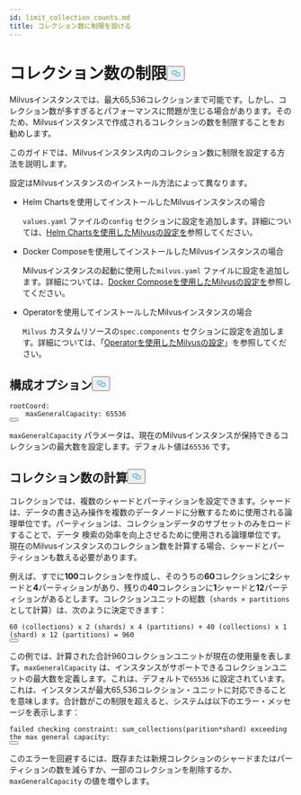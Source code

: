 ```yaml
---
id: limit_collection_counts.md
title: コレクション数に制限を設ける
---
```

<h1 id="Limit-Collection-Counts" class="common-anchor-header">コレクション数の制限<button data-href="#Limit-Collection-Counts" class="anchor-icon" translate="no">
      <svg translate="no"
        aria-hidden="true"
        focusable="false"
        height="20"
        version="1.1"
        viewBox="0 0 16 16"
        width="16"
      >
        <path
          fill="#0092E4"
          fill-rule="evenodd"
          d="M4 9h1v1H4c-1.5 0-3-1.69-3-3.5S2.55 3 4 3h4c1.45 0 3 1.69 3 3.5 0 1.41-.91 2.72-2 3.25V8.59c.58-.45 1-1.27 1-2.09C10 5.22 8.98 4 8 4H4c-.98 0-2 1.22-2 2.5S3 9 4 9zm9-3h-1v1h1c1 0 2 1.22 2 2.5S13.98 12 13 12H9c-.98 0-2-1.22-2-2.5 0-.83.42-1.64 1-2.09V6.25c-1.09.53-2 1.84-2 3.25C6 11.31 7.55 13 9 13h4c1.45 0 3-1.69 3-3.5S14.5 6 13 6z"
        ></path>
      </svg>
    </button></h1><p>Milvusインスタンスでは、最大65,536コレクションまで可能です。しかし、コレクション数が多すぎるとパフォーマンスに問題が生じる場合があります。そのため、Milvusインスタンスで作成されるコレクションの数を制限することをお勧めします。</p>
<p>このガイドでは、Milvusインスタンス内のコレクション数に制限を設定する方法を説明します。</p>
<p>設定はMilvusインスタンスのインストール方法によって異なります。</p>
<ul>
<li><p>Helm Chartsを使用してインストールしたMilvusインスタンスの場合</p>
<p><code translate="no">values.yaml</code> ファイルの<code translate="no">config</code> セクションに設定を追加します。詳細については、<a href="/docs/ja/configure-helm.md">Helm Chartsを使用したMilvusの設定を</a>参照してください。</p></li>
<li><p>Docker Composeを使用してインストールしたMilvusインスタンスの場合</p>
<p>Milvusインスタンスの起動に使用した<code translate="no">milvus.yaml</code> ファイルに設定を追加します。詳細については、<a href="/docs/ja/configure-docker.md">Docker Composeを使用したMilvusの設定を</a>参照してください。</p></li>
<li><p>Operatorを使用してインストールしたMilvusインスタンスの場合</p>
<p><code translate="no">Milvus</code> カスタムリソースの<code translate="no">spec.components</code> セクションに設定を追加します。詳細については、「<a href="/docs/ja/configure_operator.md">Operatorを使用したMilvusの設定</a>」を参照してください。</p></li>
</ul>
<h2 id="Configuration-options" class="common-anchor-header">構成オプション<button data-href="#Configuration-options" class="anchor-icon" translate="no">
      <svg translate="no"
        aria-hidden="true"
        focusable="false"
        height="20"
        version="1.1"
        viewBox="0 0 16 16"
        width="16"
      >
        <path
          fill="#0092E4"
          fill-rule="evenodd"
          d="M4 9h1v1H4c-1.5 0-3-1.69-3-3.5S2.55 3 4 3h4c1.45 0 3 1.69 3 3.5 0 1.41-.91 2.72-2 3.25V8.59c.58-.45 1-1.27 1-2.09C10 5.22 8.98 4 8 4H4c-.98 0-2 1.22-2 2.5S3 9 4 9zm9-3h-1v1h1c1 0 2 1.22 2 2.5S13.98 12 13 12H9c-.98 0-2-1.22-2-2.5 0-.83.42-1.64 1-2.09V6.25c-1.09.53-2 1.84-2 3.25C6 11.31 7.55 13 9 13h4c1.45 0 3-1.69 3-3.5S14.5 6 13 6z"
        ></path>
      </svg>
    </button></h2><pre><code translate="no" class="language-yaml"><span class="hljs-attr">rootCoord:</span>
    <span class="hljs-attr">maxGeneralCapacity:</span> <span class="hljs-number">65536</span>
<button class="copy-code-btn"></button></code></pre>
<p><code translate="no">maxGeneralCapacity</code> パラメータは、現在のMilvusインスタンスが保持できるコレクションの最大数を設定します。デフォルト値は<code translate="no">65536</code> です。</p>
<h2 id="Calculating-the-number-of-collections" class="common-anchor-header">コレクション数の計算<button data-href="#Calculating-the-number-of-collections" class="anchor-icon" translate="no">
      <svg translate="no"
        aria-hidden="true"
        focusable="false"
        height="20"
        version="1.1"
        viewBox="0 0 16 16"
        width="16"
      >
        <path
          fill="#0092E4"
          fill-rule="evenodd"
          d="M4 9h1v1H4c-1.5 0-3-1.69-3-3.5S2.55 3 4 3h4c1.45 0 3 1.69 3 3.5 0 1.41-.91 2.72-2 3.25V8.59c.58-.45 1-1.27 1-2.09C10 5.22 8.98 4 8 4H4c-.98 0-2 1.22-2 2.5S3 9 4 9zm9-3h-1v1h1c1 0 2 1.22 2 2.5S13.98 12 13 12H9c-.98 0-2-1.22-2-2.5 0-.83.42-1.64 1-2.09V6.25c-1.09.53-2 1.84-2 3.25C6 11.31 7.55 13 9 13h4c1.45 0 3-1.69 3-3.5S14.5 6 13 6z"
        ></path>
      </svg>
    </button></h2><p>コレクションでは、複数のシャードとパーティションを設定できます。シャードは、データの書き込み操作を複数のデータノードに分散するために使用される論理単位です。パーティションは、コレクションデータのサブセットのみをロードすることで、データ 検索の効率を向上させるために使用される論理単位です。現在のMilvusインスタンスのコレクション数を計算する場合、シャードとパーティションも数える必要があります。</p>
<p>例えば、すでに<strong>100</strong>コレクションを作成し、そのうちの<strong>60</strong>コレクションに<strong>2</strong>シャードと<strong>4</strong>パーティションがあり、残りの<strong>40</strong>コレクションに<strong>1</strong>シャードと<strong>12</strong>パーティションがあるとします。コレクションユニットの総数（<code translate="no">shards × partitions</code> として計算）は、次のように決定できます：</p>
<pre><code translate="no">60 (collections) x 2 (shards) x 4 (partitions) + 40 (collections) x 1 (shard) x 12 (partitions) = 960
<button class="copy-code-btn"></button></code></pre>
<p>この例では、計算された合計960コレクションユニットが現在の使用量を表します。<code translate="no">maxGeneralCapacity</code> は、インスタンスがサポートできるコレクションユニットの最大数を定義します。これは、デフォルトで<code translate="no">65536</code> に設定されています。これは、インスタンスが最大65,536コレクション・ユニットに対応できることを意味します。合計数がこの制限を超えると、システムは以下のエラー・メッセージを表示します：</p>
<pre><code translate="no" class="language-shell">failed checking constraint: sum_collections(parition*shard) exceeding the max general capacity:
<button class="copy-code-btn"></button></code></pre>
<p>このエラーを回避するには、既存または新規コレクションのシャードまたはパーティションの数を減らすか、一部のコレクションを削除するか、<code translate="no">maxGeneralCapacity</code> の値を増やします。</p>
